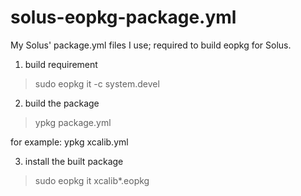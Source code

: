 # solus-eopkg-package.yml

My Solus' package.yml files I use; required to build eopkg for Solus.

1. build requirement

> sudo eopkg it -c system.devel

2. build the package

> ypkg package.yml

for example: ypkg xcalib.yml

3. install the built package

>sudo eopkg it xcalib*.eopkg

